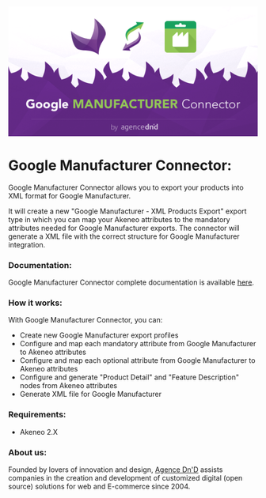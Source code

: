 ![Google Manufacturer Connector](Bundle/Resources/doc/img/google-manufacturer-logo.png)

# Google Manufacturer Connector:

Google Manufacturer Connector allows you to export your products into XML format for Google Manufacturer.

It will create a new "Google Manufacturer - XML Products Export" export type in which you can map your Akeneo attributes to the mandatory attributes needed for Google Manufacturer exports. The connector will generate a XML file with the correct structure for Google Manufacturer integration.

### Documentation:

Google Manufacturer Connector complete documentation is available [here](Bundle/Resources/doc/summary.md).

### How it works:

With Google Manufacturer Connector, you can:

* Create new Google Manufacturer export profiles
* Configure and map each mandatory attribute from Google Manufacturer to Akeneo attributes
* Configure and map each optional attribute from Google Manufacturer to Akeneo attributes
* Configure and generate "Product Detail" and "Feature Description" nodes from Akeneo attributes
* Generate XML file for Google Manufacturer

### Requirements:

* Akeneo 2.X

### About us:

Founded by lovers of innovation and design, [Agence Dn'D](https://www.dnd.fr) assists companies in the creation and development of customized digital (open source) solutions for web and E-commerce since 2004.
